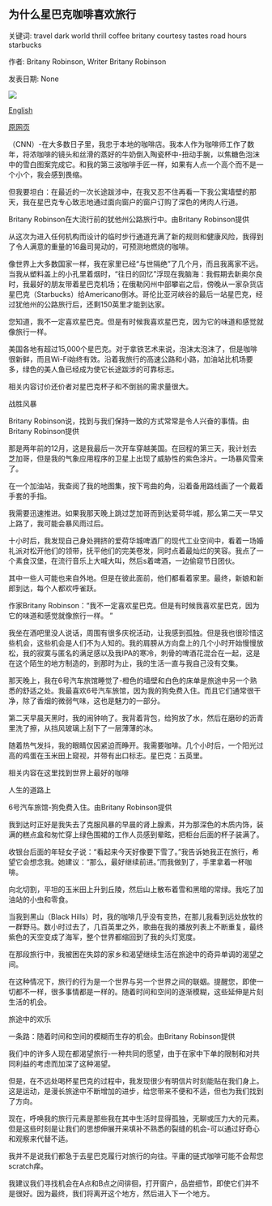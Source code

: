 ## 为什么星巴克咖啡喜欢旅行

关键词: travel dark world thrill coffee britany courtesy tastes road hours starbucks

作者: Britany Robinson, Writer Britany Robinson

发表日期: None

![](https://cdn.cnn.com/cnnnext/dam/assets/200526153607-starbucks-coffee-super-tease.jpg)

[English](Why%20Starbucks%20coffee%20tastes%20like%20travel.md)

[原网页](https://edition.cnn.com/travel/article/starbucks-tastes-like-travel/index.html)

（CNN）-在大多数日子里，我忠于本地的咖啡店。我本人作为咖啡师工作了数年，将浓咖啡的镜头和丝滑的蒸好的牛奶倒入陶瓷杯中-扭动手腕，以焦糖色泡沫中的雪白图案完成它。和我的第三波咖啡手匠一样，如果有人点一个高个而不是一个小个，我会感到畏缩。

但我要坦白：在最近的一次长途跋涉中，在我又忍不住再看一下我公寓墙壁的那天，我在星巴克专心致志地通过面向窗户的窗户订购了深色的烤肉人行道。

Britany Robinson在大流行前的犹他州公路旅行中。由Britany Robinson提供

从这次为进入任何机构而设计的临时步行通道充满了新的规则和健康风险，我得到了令人满意的重量的16盎司晃动的，可预测地燃烧的咖啡。

像世界上大多数国家一样，我在家里已经“与世隔绝”了几个月，而且我离家不远。当我从塑料盖上的小孔里着烟时，“往日的回忆”浮现在我脑海：我假期去新奥尔良时，我最好的朋友带着星巴克机场；在俄勒冈州中部攀岩之后，傍晚从一家杂货店星巴克（Starbucks）给Americano倒冰。哥伦比亚河峡谷的最后一站星巴克，经过犹他州的公路旅行后，还剩150英里才能到达家。

您知道，我不一定喜欢星巴克。但是有时候我喜欢星巴克，因为它的味道和感觉就像旅行一样。

美国各地有超过15,000个星巴克。对于拿铁艺术来说，泡沫太泡沫了，但是咖啡很新鲜，而且Wi-Fi始终有效。沿着我旅行的高速公路和小路，加油站比机场要多，绿色的美人鱼已经成为使它长途跋涉的可靠标志。

相关内容讨价还价者对星巴克杯子和不倒翁的需求量很大。

战胜风暴

Britany Robinson说，找到与我们保持一致的方式常常是令人兴奋的事情。由Britany Robinson提供

那是两年前的12月，这是我最后一次开车穿越美国。在回程的第三天，我计划去芝加哥，但是我的气象应用程序的卫星上出现了威胁性的紫色涂片。一场暴风雪来了。

在一个加油站，我查阅了我的地图集，按下弯曲的角，沿着备用路线画了一个戴着手套的手指。

我需要迅速推进。如果我那天晚上跳过芝加哥而到达爱荷华城，那么第二天一早又上路了，我可能会暴风雨过后。

十小时后，我发现自己身处拥挤的爱荷华城啤酒厂的现代工业空间中，看着一场婚礼派对松开他们的领带，抚平他们的完美卷发，同时点着最灿烂的笑容。我点了一个素食汉堡，在流行音乐上大喊大叫，然后s着啤酒，一边偷窥节日团伙。

其中一些人可能也来自外地。但是在彼此面前，他们都看着家里。最终，新娘和新郎到达，每个人都欢呼雀跃。

作家Britany Robinson：“我不一定喜欢星巴克。但是有时候我喜欢星巴克，因为它的味道和感觉就像旅行一样。 ”

我坐在酒吧里没人说话，周围有很多庆祝活动，让我感到孤独。但是我也很珍惜这些机会，这些机会是人们不为人知的。我的肩膀从方向盘上的几个小时开始慢慢放松，我的寂寞与匿名的满足感以及我IPA的寒冷，刺骨的啤酒花混合在一起，这是在这个陌生的地方制造的，到那时为止，我的生活一直与我自己没有交集。

那天晚上，我在6号汽车旅馆睡觉了-橙色的墙壁和白色的床单是旅途中另一个熟悉的舒适之处。我最喜欢6号汽车旅馆，因为我的狗免费入住。而且它们通常很干净，除了香烟的微弱气味，这也是魅力的一部分。

第二天早晨天黑时，我的闹钟响了。我背着背包，给狗放了水，然后在磨砂的沥青里洗了擦，从挡风玻璃上刮下了一层薄薄的冰。

随着热气发抖，我的眼睛仅因紧迫而睁开。我需要咖啡。几个小时后，一个阳光过高的鸡蛋在玉米田上窥视，并带有出口标志。星巴克：五英里。

相关内容在这里找到世界上最好的咖啡

人生的道路上

6号汽车旅馆-狗免费入住。由Britany Robinson提供

我到达时正好是我失去了克服风暴的早晨的肾上腺素，并为那深色的木质内饰，装满的糕点盒和匆忙穿上绿色围裙的工作人员感到晕眩，把柜台后面的杯子装满了。

收银台后面的年轻女子说：“看起来今天好像要下雪了。”我告诉她我正在旅行，希望它会想念我。她建议：“那么，最好继续前进。”而我做到了，手里拿着一杯咖啡。

向北切割，平坦的玉米田上升到丘陵，然后山上散布着雪和黑暗的常绿。我吃了加油站的小虫和零食。

当我到黑山（Black Hills）时，我的咖啡几乎没有变热，在那儿我看到远处放牧的一群野马。数小时过去了，几百英里之外，歌曲在我的播放列表上不断重复，最终紫色的天空变成了海军，整个世界都缩回到了我的头灯宽度。

在那段旅行中，我被困在失踪的家乡和渴望继续生活在旅途中的奇异单调的渴望之间。

在这种情况下，旅行的行为是一个世界与另一个世界之间的联姻。提醒您，即使一切都不一样，很多事情都是一样的。随着时间和空间的逐渐模糊，这些延伸是片刻生活的机会。

旅途中的欢乐

一条路：随着时间和空间的模糊而生存的机会。由Britany Robinson提供

我们中的许多人现在都渴望旅行-一种共同的愿望，由于在家中下单的限制和对共同利益的考虑而加深了这种渴望。

但是，在不远处喝杯星巴克的过程中，我发现很少有明信片时刻能贴在我们身上。这是运动，是漫长旅途中不断增加的进步，给您带来不便和不适，但也为我们找到了方向。

现在，呼唤我的旅行元素是那些我在其中生活时显得孤独，无聊或压力大的元素。但是这些时刻是让我们的思想伸展开来填补不熟悉的裂缝的机会-可以通过好奇心和观察来代替不适。

我并不是说我们都急于去星巴克履行对旅行的向往。平庸的链式咖啡可能不会帮您scratch痒。

我建议我们寻找机会在A点和B点之间徘徊，打开窗户，品尝细节，即使它们并不是很好。因为最终，我们将离开这个地方，然后进入下一个地方。